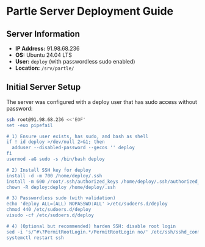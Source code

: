 # Partle Server Deployment Guide

## Server Information
- **IP Address:** 91.98.68.236
- **OS:** Ubuntu 24.04 LTS
- **User:** `deploy` (with passwordless sudo enabled)
- **Location:** `/srv/partle/`

## Initial Server Setup

The server was configured with a deploy user that has sudo access without password:

```bash
ssh root@91.98.68.236 <<'EOF'
set -euo pipefail

# 1) Ensure user exists, has sudo, and bash as shell
if ! id deploy >/dev/null 2>&1; then
  adduser --disabled-password --gecos '' deploy
fi
usermod -aG sudo -s /bin/bash deploy

# 2) Install SSH key for deploy
install -d -m 700 /home/deploy/.ssh
install -m 600 /root/.ssh/authorized_keys /home/deploy/.ssh/authorized_keys
chown -R deploy:deploy /home/deploy/.ssh

# 3) Passwordless sudo (with validation)
echo 'deploy ALL=(ALL) NOPASSWD:ALL' >/etc/sudoers.d/deploy
chmod 440 /etc/sudoers.d/deploy
visudo -cf /etc/sudoers.d/deploy

# 4) (Optional but recommended) harden SSH: disable root login
sed -i 's/^#\?PermitRootLogin.*/PermitRootLogin no/' /etc/ssh/sshd_config
systemctl restart ssh

